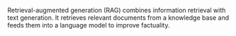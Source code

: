 Retrieval-augmented generation (RAG) combines information retrieval with text generation.
It retrieves relevant documents from a knowledge base and feeds them into a language model to improve factuality.

